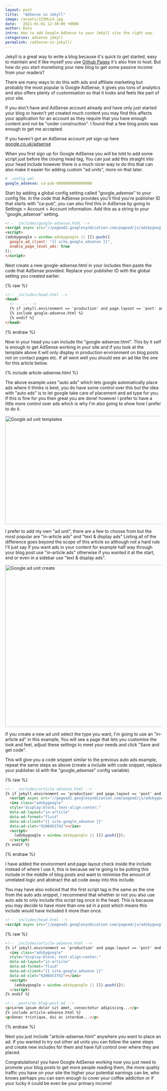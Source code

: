 ```yaml
---
layout: post
title:  "AdSense in Jekyll"
image: /assets/22IMui4.jpg
date:   2021-01-01 12:30:00 +0000
author: Dale
intro: How to add Google AdSense to your Jekyll site the right way.
categories: adsense jekyll
permalink: /adSense-in-jekyll/
---
```


Jekyll is a great way to write a blog because it's quick to get started, easy to maintain and if like myself you use [Github Pages](https://pages.github.com/) it's also free to host.
But how do you start monetising your new blog to get some passive income from your readers?

There are many ways to do this with ads and affiliate marketing but probably the most popular is Google AdSense, it gives you tons of analytics and also offers plenty of customisation so that it looks and feels like part of your site.

If you don't have and AdSense account already and have only just started your blog or haven't yet created much content you may find this affects your application for an account as they require that you have enough content and not be "under construction". I found that a few blog posts was enough to get me accepted.

If you haven't got an AdSense account yet sign up here [google.co.uk/adsense](https://www.google.co.uk/adsense)

When you first sign up for Google AdSense you will be told to add some script just before the closing head tag, You can just add this straight into your head include however there is a much nicer way to do this that can also make it easier for adding custom "ad units", more on that later.

```yaml
# _config.yml
google_adsense: ca-pub-0000000000000000
```
Start by adding a global config setting called "google_adsense" to your config file.
In the code that AdSense provides you'll find you're publisher ID that starts with "ca-pub", you can also find this in AdSense by going to Settings > Account > Account information.
Add this as a string to your "google_adsense" setting.

```html
<!-- _includes/google-adsense.html -->
<script async src="//pagead2.googlesyndication.com/pagead/js/adsbygoogle.js"></script>
<script>
(adsbygoogle = window.adsbygoogle || []).push({
  google_ad_client: "{{ site.google_adsense }}",
  enable_page_level_ads: true
});
</script>
```
Next create a new google-adsense.html in your includes then paste the code that AdSense provided. Replace your publisher ID with the global setting you created earlier.

{% raw %}
```html
<!-- _includes/head.html -->
<head>
  <!-- ... -->
  {% if jekyll.environment == 'production' and page.layout == 'post' and site.google_adsense %}
  {% include google-adsense.html %}
  {% endif %}
</head>
```
{% endraw %}

Now in your head you can include the "google-adsense.html".
This by it self is enough to get AdSense working in your site and if you look at the template above it will only display in production environment on blog posts not on contact pages etc.
If all went well you should see an ad like the one for this article below.

{% include article-adsense.html %}

The above example uses "auto ads" which lets google automatically place ads where it thinks is best, you do have some control over this but the idea with "auto ads" is to let google take care of placement and ad type for you.
If this is fine for you then great you are done! however I prefer to have a little more control over ads which is why I'm also going to show how I prefer to do it.

<img src="https://i.imgur.com/wCilP5r.jpg" alt="Google ad unit templates" title="Google ad unit templates" width="800" height="347" />

I prefer to add my own "ad unit", there are a few to choose from but the most popular are "in-article ads" and "text & display ads" Listing all of the difference goes beyond the scope of this article so although not a hard rule I'll just say if you want ads in your content for example half way through your blog post use "in-article ads" otherwise if you wanted it at the start, end or even in a sidebar use "text & display ads".

<img src="https://i.imgur.com/XGM9tEl.jpg" alt="Google ad unit create" title="Google ad unit create" width="800" height="520" />

If you create a new ad unit select the type you want, I'm going to use an "in-article ad" in this example, You will see a page that lets you customise the look and feel, adjust these settings to meet your needs and click "Save and get code".

This will give you a code snippet similar to the previous auto ads example, repeat the same steps as above (create a include with code snippet, replace your publisher id with the "google_adsense" config variable).

{% raw %}
```html
<!-- _includes/article-adsense.html -->
{% if jekyll.environment == 'production' and page.layout == 'post' and site.google_adsense %}
  <script async src="//pagead2.googlesyndication.com/pagead/js/adsbygoogle.js"></script>
  <ins class="adsbygoogle"
  style="display:block; text-align:center;"
  data-ad-layout="in-article"
  data-ad-format="fluid"
  data-ad-client="{{ site.google_adsense }}"
  data-ad-slot="9200453742"></ins>
  <script>
    (adsbygoogle = window.adsbygoogle || []).push({});
  </script>
{% endif %}
```
{% endraw %}

I have added the environment and page layout check inside the include instead of where I use it, this is because we're going to be putting this include in the middle of blog posts and want to minimise the amount of unrelated logic and abstract the ad code away into this include.

You may have also noticed that the first script tag is the same as the one from the auto ads snippet, I recommend that whether or not you also use auto ads to only include this script tag once in the head. This is because you may decide to have more than one ad in a post which means this include would have included it more than once.

```html
<!-- _includes/head.html -->
<script async src="//pagead2.googlesyndication.com/pagead/js/adsbygoogle.js"></script>
```

{% raw %}
```html
<!-- _includes/article-adsense.html -->
{% if jekyll.environment == 'production' and page.layout == 'post' and site.google_adsense %}
  <ins class="adsbygoogle"
  style="display:block; text-align:center;"
  data-ad-layout="in-article"
  data-ad-format="fluid"
  data-ad-client="{{ site.google_adsense }}"
  data-ad-slot="9200453742"></ins>
  <script>
    (adsbygoogle = window.adsbygoogle || []).push({});
  </script>
{% endif %}
```

```html
<!-- _posts/my-blog-post.md -->
<p>Lorem ipsum dolor sit amet, consectetur adipiscing...</p>
{% include article-adsense.html %}
<p>Donec tristique, dui ac interdum...</p>
```
{% endraw %}

Next you just include "article-adsense.html" anywhere you want to place an ad.
If you wanted to try out other ad units you can follow the same steps and create new includes for them and have full control over where they are placed.

Congratulations! you have Google AdSense working now you just need to promote your blog posts to get more people reading them, the more quality traffic you have on your site the higher your potential earnings can be, who knows perhaps you can earn enough to cover your coffee addiction or if your lucky it could be even be your primary income!
